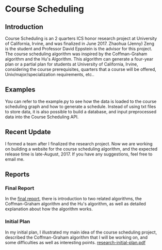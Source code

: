 # Course Scheduling

## Introduction
Course Scheduling is an 2 quarters ICS honor research project at University of California, Irvine, and was finalized in June 2017. Zhaohua (Jenny) Zeng is the student and Professor David Eppstein is the advisor for this project. The course scheduling algorithm was inspired by the Coffman-Graham algorithm and the Hu's Algorithm. This algorithm can generate a four-year plan or a partial plan for students at University of California, Irvine, considering the course prerequisites, quarters that a course will be offered, Univ/major/specialization requirements, etc.. 

## Examples
You can refer to the example.py to see how the data is loaded to the course scheduling graph and how to generate a schedule. Instead of using txt files to store data, it is also possible to build a database, and input preprocessed data into the Course Scheduling API. 

## Recent Update
I formed a team after I finalized the research project. Now we are working on building a website for the course scheduling algorithm, and the expected release time is late-August, 2017. If you have any suggestions, feel free to email me. 

## Reports
### Final Report
In the [final report](reports/report-final.pdf), there is introduction to two related algorithms, the Coffman-Graham algorithm and the Hu's algorithm, as well as detailed explanation about how the algorithm works.

### Initial Plan
In my initial plan, I illustrated my main idea of the course scheduling project,
described the Coffman-Graham algorithm that I will be working on, and some difficulties as well as interesting points.
[research-initial-plan.pdf](reports/research-initial-plan.pdf)
